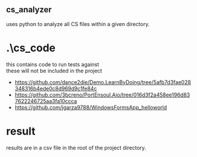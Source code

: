cs_analyzer
---
uses python to analyze all CS files within a given directory.


# .\cs_code
this contains code to run tests against  
these will not be included in the project
* https://github.com/dance2die/Demo.LearnByDoing/tree/5afb7d3fae028348316b4ede0c8d969d9c1fe84c
* https://github.com/3bcreno/PortEnsoul.Aio/tree/016d3f2a458ee196d837622246725aa3fa10ccca
* https://github.com/jgarza9788/WindowsFormsApp_helloworld

# result
results are in a csv file in the root of the project directory.

